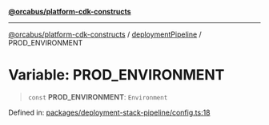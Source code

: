 [**@orcabus/platform-cdk-constructs**](../../../../README.md)

***

[@orcabus/platform-cdk-constructs](../../../../README.md) / [deploymentPipeline](../README.md) / PROD\_ENVIRONMENT

# Variable: PROD\_ENVIRONMENT

> `const` **PROD\_ENVIRONMENT**: `Environment`

Defined in: [packages/deployment-stack-pipeline/config.ts:18](https://github.com/orcabus/platform-cdk-constructs/blob/981888b42cb208811f38f5bf521650592a20e882/packages/deployment-stack-pipeline/config.ts#L18)
